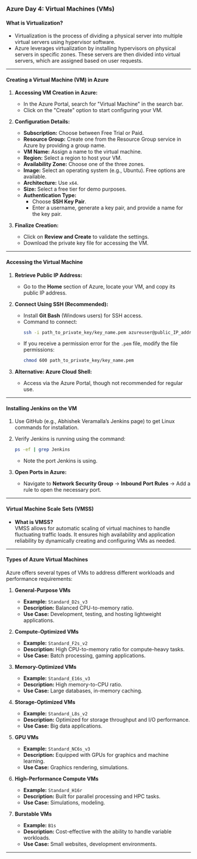 ### **Azure Day 4: Virtual Machines (VMs)**

#### **What is Virtualization?**
- Virtualization is the process of dividing a physical server into multiple virtual servers using hypervisor software.  
- Azure leverages virtualization by installing hypervisors on physical servers in specific zones. These servers are then divided into virtual servers, which are assigned based on user requests.

---

#### **Creating a Virtual Machine (VM) in Azure**

1. **Accessing VM Creation in Azure:**  
   - In the Azure Portal, search for "Virtual Machine" in the search bar.  
   - Click on the "Create" option to start configuring your VM.

2. **Configuration Details:**  
   - **Subscription:** Choose between Free Trial or Paid.  
   - **Resource Group:** Create one from the Resource Group service in Azure by providing a group name.  
   - **VM Name:** Assign a name to the virtual machine.  
   - **Region:** Select a region to host your VM.  
   - **Availability Zone:** Choose one of the three zones.  
   - **Image:** Select an operating system (e.g., Ubuntu). Free options are available.  
   - **Architecture:** Use `x64`.  
   - **Size:** Select a free tier for demo purposes.  
   - **Authentication Type:**  
     - Choose **SSH Key Pair**.  
     - Enter a username, generate a key pair, and provide a name for the key pair.  

3. **Finalize Creation:**  
   - Click on **Review and Create** to validate the settings.  
   - Download the private key file for accessing the VM.

---

#### **Accessing the Virtual Machine**
1. **Retrieve Public IP Address:**  
   - Go to the **Home** section of Azure, locate your VM, and copy its public IP address.

2. **Connect Using SSH (Recommended):**  
   - Install **Git Bash** (Windows users) for SSH access.  
   - Command to connect:  
     ```bash
     ssh -i path_to_private_key/key_name.pem azureuser@public_IP_address
     ```  
   - If you receive a permission error for the `.pem` file, modify the file permissions:  
     ```bash
     chmod 600 path_to_private_key/key_name.pem
     ```

3. **Alternative: Azure Cloud Shell:**  
   - Access via the Azure Portal, though not recommended for regular use.

---

#### **Installing Jenkins on the VM**
1. Use GitHub (e.g., Abhishek Veramalla’s Jenkins page) to get Linux commands for installation.  
2. Verify Jenkins is running using the command:  
   ```bash
   ps -ef | grep Jenkins
   ```  
   - Note the port Jenkins is using.  

3. **Open Ports in Azure:**  
   - Navigate to **Network Security Group** -> **Inbound Port Rules** -> Add a rule to open the necessary port.

---

#### **Virtual Machine Scale Sets (VMSS)**
- **What is VMSS?**  
   VMSS allows for automatic scaling of virtual machines to handle fluctuating traffic loads. It ensures high availability and application reliability by dynamically creating and configuring VMs as needed.

---

#### **Types of Azure Virtual Machines**
Azure offers several types of VMs to address different workloads and performance requirements:  

1. **General-Purpose VMs**  
   - **Example:** `Standard_D2s_v3`  
   - **Description:** Balanced CPU-to-memory ratio.  
   - **Use Case:** Development, testing, and hosting lightweight applications.

2. **Compute-Optimized VMs**  
   - **Example:** `Standard_F2s_v2`  
   - **Description:** High CPU-to-memory ratio for compute-heavy tasks.  
   - **Use Case:** Batch processing, gaming applications.

3. **Memory-Optimized VMs**  
   - **Example:** `Standard_E16s_v3`  
   - **Description:** High memory-to-CPU ratio.  
   - **Use Case:** Large databases, in-memory caching.

4. **Storage-Optimized VMs**  
   - **Example:** `Standard_L8s_v2`  
   - **Description:** Optimized for storage throughput and I/O performance.  
   - **Use Case:** Big data applications.

5. **GPU VMs**  
   - **Example:** `Standard_NC6s_v3`  
   - **Description:** Equipped with GPUs for graphics and machine learning.  
   - **Use Case:** Graphics rendering, simulations.

6. **High-Performance Compute VMs**  
   - **Example:** `Standard_H16r`  
   - **Description:** Built for parallel processing and HPC tasks.  
   - **Use Case:** Simulations, modeling.

7. **Burstable VMs**  
   - **Example:** `B1s`  
   - **Description:** Cost-effective with the ability to handle variable workloads.  
   - **Use Case:** Small websites, development environments.

---
